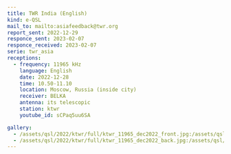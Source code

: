 ```yaml
---
title: TWR India (English)
kind: e-QSL
mail_to: mailto:asiafeedback@twr.org
report_sent: 2022-12-29
responce_sent: 2023-02-07
responce_received: 2023-02-07
serie: twr_asia
receptions:
  - frequency: 11965 kHz
    language: English
    date: 2022-12-28
    time: 10.50-11.10
    location: Moscow, Russia (inside city)
    receiver: BELKA
    antenna: its telescopic
    station: ktwr
    youtube_id: sCPaq5uu6SA

gallery:
  - /assets/qsl/2022/ktwr/full/ktwr_11965_dec2022_front.jpg:/assets/qsl/2022/ktwr/small/ktwr_11965_dec2022_front.jpg
  - /assets/qsl/2022/ktwr/full/ktwr_11965_dec2022_back.jpg:/assets/qsl/2022/ktwr/small/ktwr_11965_dec2022_back.jpg
---
```

